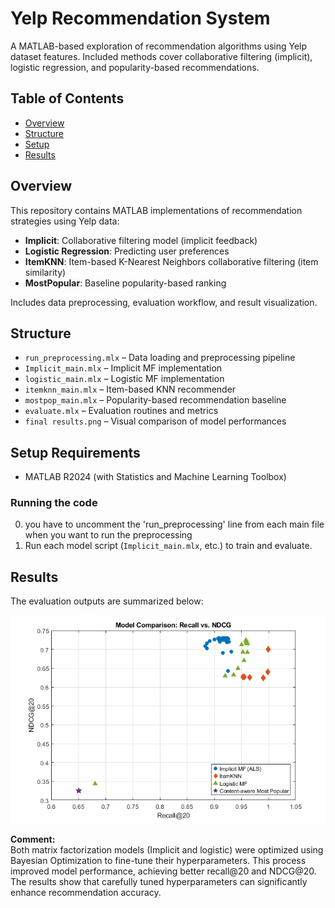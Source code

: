 # Yelp Recommendation System

A MATLAB-based exploration of recommendation algorithms using Yelp dataset features. Included methods cover collaborative filtering (implicit), logistic regression, and popularity-based recommendations.

## Table of Contents
- [Overview](#overview)
- [Structure](#structure)
- [Setup](#setup)
- [Results](#results)


## Overview
This repository contains MATLAB implementations of recommendation strategies using Yelp data:
- **Implicit**: Collaborative filtering model (implicit feedback)
- **Logistic Regression**: Predicting user preferences
- **ItemKNN**: Item-based K-Nearest Neighbors collaborative filtering (item similarity)
- **MostPopular**: Baseline popularity-based ranking

Includes data preprocessing, evaluation workflow, and result visualization.

## Structure
- `run_preprocessing.mlx` – Data loading and preprocessing pipeline  
- `Implicit_main.mlx` – Implicit MF implementation
- `logistic_main.mlx` – Logistic MF implementation  
- `itemknn_main.mlx` – Item-based KNN recommender  
- `mostpop_main.mlx` – Popularity-based recommendation baseline  
- `evaluate.mlx` – Evaluation routines and metrics  
- `final results.png` – Visual comparison of model performances  

## Setup Requirements
- MATLAB R2024 (with Statistics and Machine Learning Toolbox)

### Running the code
0. you have to uncomment the 'run_preprocessing' line from each main file when you want to run the preprocessing
1. Run each model script (`Implicit_main.mlx`, etc.) to train and evaluate.

## Results
The evaluation outputs are summarized below:

![Final Results](final_results.png)

**Comment:**  
Both matrix factorization models (Implicit and logistic) were optimized using Bayesian Optimization to fine-tune their hyperparameters. This process improved model performance, achieving better recall@20 and NDCG@20. The results show that carefully tuned hyperparameters can significantly enhance recommendation accuracy.
